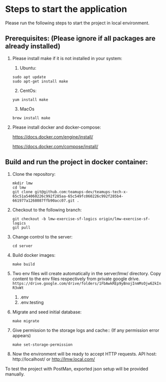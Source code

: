 
# Steps to start the application
Please run the following steps to start the project in local environment.

## Prerequisites: (Please ignore if all packages are already installed)
1. Please install make if it is not installed in your system: 
   1. Ubuntu:
   ```
   sudo apt update
   sudo apt-get install make
   ```
   2. CentOs:
   ```
   yum install make
   ```
   3. MacOs
   ```
   brew install make
   ```
2. Please install docker and docker-compose:

   https://docs.docker.com/engine/install/

   https://docs.docker.com/compose/install/

## Build and run the project in docker container:
1. Clone the repository:
   ``` 
   mkdir lmw
   cd lmw
   git clone git@github.com:teamups-dev/teamups-tech-x-65c51a54060226c992f285aa-65c549fc060226c992f285b4-661977a1268087ffb90acc07.git .
   ```
2. Checkout to the following branch:
   ```
   git checkout -b lmw-exercise-sf-logics origin/lmw-exercise-sf-logics
   git pull
   ```
3. Change control to the server:
   ``` 
   cd server
   ```
4. Build docker images:
   
   ```
   make build 
   ```
5. Two env files will create automatically in the server/lmw/ directory. Copy content to the env files respectively from private google drive. ```https://drive.google.com/drive/folders/1FbAwkREp9yBnojInmMsOjw62kInR3vWt```
   1. .env
   2. .env.testing


6. Migrate and seed initial database:

   ```
   make migrate
   ```
7. Give permission to the storage logs and cache:: (If any permission error appears)
   ```
   make set-storage-permission
   ```
7. Now the environment will be ready to accept HTTP requests. API host:
   http://localhost/
   or
   http://lmw.local.com/

To test the project with PostMan, exported json setup will be provided manually.